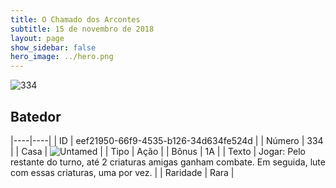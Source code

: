 ```yaml
---
title: O Chamado dos Arcontes
subtitle: 15 de novembro de 2018
layout: page
show_sidebar: false
hero_image: ../hero.png
---
```


![334](https://cdn.keyforgegame.com/media/card_front/pt/341_334_W8RW3VC8V333_pt.png)

## Batedor

|----|----|
| ID | eef21950-66f9-4535-b126-34d634fe524d |
| Número | 334 |
| Casa | ![Untamed](https://archonarcana.com/images/thumb/b/bd/Untamed.png/22px-Untamed.png "Indomados") |
| Tipo | Ação |
| Bônus | 1A |
| Texto | Jogar: Pelo restante do turno, até 2 criaturas amigas ganham combate.  Em seguida, lute com essas criaturas, uma por vez. |
| Raridade | Rara |
